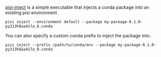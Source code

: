 [pixi-inject](https://github.com/pavelzw/pixi-inject) is a simple executable that injects a conda package into an existing pixi environment.

```
pixi inject --environment default --package my-package-0.1.0-py313h8aa417a_0.conda
```

You can also specify a custom conda prefix to inject the package into.

```
pixi inject --prefix /path/to/conda/env --package my-package-0.1.0-py313h8aa417a_0.conda
```
